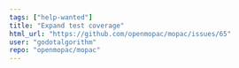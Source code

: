 ```yaml
---
tags: ["help-wanted"]
title: "Expand test coverage"
html_url: "https://github.com/openmopac/mopac/issues/65"
user: "godotalgorithm"
repo: "openmopac/mopac"
---
```


